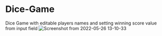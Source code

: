 # Dice-Game
Dice Game with editable players names and setting winning score value from input field
![Screenshot from 2022-05-26 13-10-33](https://user-images.githubusercontent.com/95972027/170446774-3b9faf40-5eba-433f-a0b8-074d62a35a49.png)
